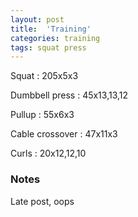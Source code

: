 ```yaml
---
layout: post
title:  'Training'
categories: training
tags: squat press
---
```


Squat : 205x5x3

Dumbbell press  : 45x13,13,12

Pullup  : 55x6x3

Cable crossover : 47x11x3

Curls : 20x12,12,10

### Notes

Late post, oops

